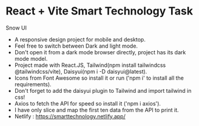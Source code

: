 # React + Vite Smart Technology Task
Snow UI
- A responsive design project for mobile and desktop.
- Feel free to switch between Dark and light mode.
- Don't open it from a dark mode browser directly, project has its dark mode model.
- Project made with React.JS, Tailwind(npm install tailwindcss @tailwindcss/vite), Daisyui(npm i -D daisyui@latest).
- Icons from Font Awesome so install it or run ('npm i' to install all the requirements).
- Don't forget to add the daisyui plugin to Tailwind and import tailwind in css!
- Axios to fetch the API for speed so install it ('npm i axios').
- I have only slice and map the first ten data from the API to print it.
- Netlify : https://smarttechnology.netlify.app/
